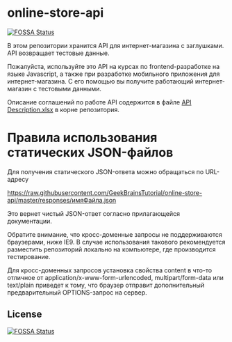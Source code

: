 # online-store-api
[![FOSSA Status](https://app.fossa.io/api/projects/git%2Bgithub.com%2FAndreyCh1989%2Fonline-store-api.svg?type=shield)](https://app.fossa.io/projects/git%2Bgithub.com%2FAndreyCh1989%2Fonline-store-api?ref=badge_shield)

В этом репозитории хранится API для интернет-магазина с заглушками. API возвращает тестовые данные. 

Пожалуйста, используйте это API на курсах по frontend-разработке на языке Javascript, а также при разработке мобильного приложения для интернет-магазина. С его помощью вы получите работающий интернет-магазин с тестовыми данными.

Описание соглашений по работе API содержится в файле [API Description.xlsx](https://github.com/GeekBrainsTutorial/online-store-api/blob/master/API%20Description.xlsx) в корне репозитория. 

# Правила использования статических JSON-файлов
Для получения статического JSON-ответа можно обращаться по URL-адресу 

https://raw.githubusercontent.com/GeekBrainsTutorial/online-store-api/master/responses/имяФайла.json

Это вернет чистый JSON-ответ согласно прилагающейся документации.

Обратите внимание, что кросс-доменные запросы не поддерживаются браузерами, ниже IE9. В случае использования такового
рекомендуется разместить репозиторий локально на компьютере, где производится тестирование.

Для кросс-доменных запросов установка свойства content в что-то отличное от application/x-www-form-urlencoded, multipart/form-data или text/plain приведет к тому, что
браузер отправит дополнительный предварительный OPTIONS-запрос на сервер.


## License
[![FOSSA Status](https://app.fossa.io/api/projects/git%2Bgithub.com%2FAndreyCh1989%2Fonline-store-api.svg?type=large)](https://app.fossa.io/projects/git%2Bgithub.com%2FAndreyCh1989%2Fonline-store-api?ref=badge_large)